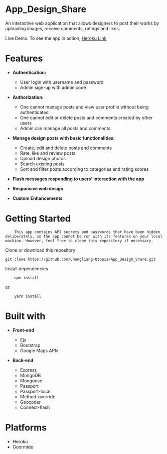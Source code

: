 # App_Design_Share
An interactive web application that allows designers to post their works by uploading images, receive comments, ratings and likes.

Live Demo:
To see the app in action, [Heroku Link](https://design-share.herokuapp.com)
# Features

- **Authentication:**
  - User login with username and password
  - Admin sign-up with admin code

- **Authorization:**
  - One cannot manage posts and view user profile without being authenticated
  - One cannot edit or delete posts and comments created by other users
  - Admin can manage all posts and comments

- **Manage design posts with basic functionalities:**
  - Create, edit and delete posts and comments
  - Rate, like and review posts
  - Upload design photos
  - Search existing posts
  - Sort and filter posts according to categories and rating scores

- **Flash messages responding to users' interaction with the app**
- **Responsive web design**
- **Custom Enhancements**

# Getting Started
```
    This app contains API secrets and passwords that have been hidden deliberately, so the app cannot be run with its features on your local machine. However, feel free to clone this repository if necessary.
```
Clone or download this repository
```
git clone https://github.com/Chongliang-Utopia/App_Design_Share.git
```

Install dependencies
```
    npm install
```
or
```
    yarn install
```   
# Built with
- **Front-end**
  - Ejs
  - Bootstrap
  - Google Maps APIs

- **Back-end**
  - Express
  - MongoDB
  - Mongoose
  - Passport
  - Passport-local
  - Method-override
  - Geocoder
  - Connect-flash

# Platforms
- Heroku
- Goormide

